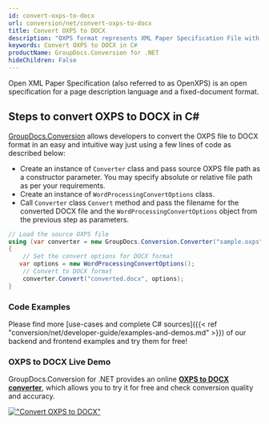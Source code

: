 ```yaml
---
id: convert-oxps-to-docx
url: conversion/net/convert-oxps-to-docx
title: Convert OXPS to DOCX
description: "OXPS format represents XML Paper Specification File with .oxps extension. Learn how to convert OXPS to DOCX file programmatically in C# language using GroupDocs.Conversion for .NET library."
keywords: Convert OXPS to DOCX in C#
productName: GroupDocs.Conversion for .NET
hideChildren: False
---
```


Open XML Paper Specification (also referred to as OpenXPS) is an open specification for a page description language and a fixed-document format.

## Steps to convert OXPS to DOCX in C#

[GroupDocs.Conversion](https://products.groupdocs.com/conversion/net) allows developers to convert the OXPS file to DOCX format in an easy and intuitive way just using a few lines of code as described below:

* Create an instance of `Converter` class and pass source OXPS file path as a constructor parameter. You may specify absolute or relative file path as per your requirements. 
* Create an instance of `WordProcessingConvertOptions` class.
* Call `Converter` class `Convert` method and pass the filename for the converted DOCX file and the `WordProcessingConvertOptions` object from the previous step as parameters.

```csharp
// Load the source OXPS file
using (var converter = new GroupDocs.Conversion.Converter("sample.oxps"))
{
    // Set the convert options for DOCX format
   var options = new WordProcessingConvertOptions();
    // Convert to DOCX format
    converter.Convert("converted.docx", options);
}
```

### Code Examples

Please find more [use-cases and complete C# sources]({{< ref "conversion/net/developer-guide/examples-and-demos.md" >}}) of our backend and frontend examples and try them for free!

### OXPS to DOCX Live Demo

GroupDocs.Conversion for .NET provides an online [**OXPS to DOCX converter**](https://products.groupdocs.app/conversion/oxps-to-docx), which allows you to try it for free and check conversion quality and accuracy.

[!["Convert OXPS to DOCX"](conversion/net/images/convert-to-docx/convert-oxps-to-docx.png)](https://products.groupdocs.app/conversion/oxps-to-docx)
